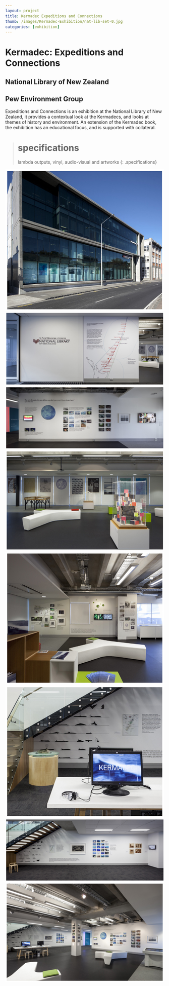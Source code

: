 ```yaml
---
layout: project
title: Kermadec Expeditions and Connections
thumb: /images/Kermadec-Exhibition/nat-lib-set-0.jpg
categories: [exhibition]
---
```


# Kermadec: Expeditions and Connections

## National Library of New Zealand 

## Pew Environment Group

Expeditions and Connections is an exhibition at the National Library of New Zealand, it provides a contextual look at the Kermadecs, and looks at themes of history and environment. An extension of the Kermadec book, the exhibition has an educational focus, and is supported with collateral.

> # specifications
> lambda outputs, vinyl, audio-visual and artworks
{: .specifications}

![](/images/Kermadec-Exhibition/nat-lib-set-1.jpg)
![](/images/Kermadec-Exhibition/nat-lib-set-2.jpg)
![](/images/Kermadec-Exhibition/nat-lib-set-3.jpg)
![](/images/Kermadec-Exhibition/nat-lib-set-4.jpg)
![](/images/Kermadec-Exhibition/nat-lib-set-5.jpg)
![](/images/Kermadec-Exhibition/nat-lib-set-6.jpg)
![](/images/Kermadec-Exhibition/nat-lib-set-7.jpg)
![](/images/Kermadec-Exhibition/nat-lib-set-8.jpg)
